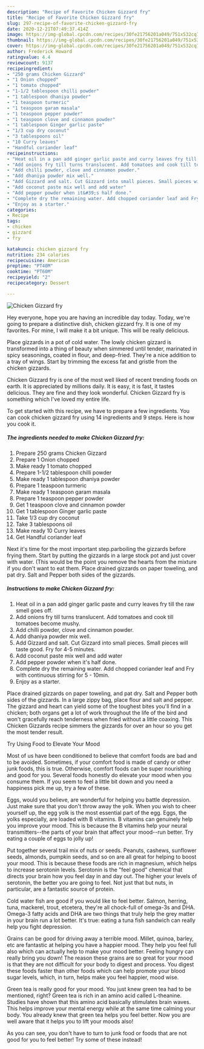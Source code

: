 ```yaml
---
description: "Recipe of Favorite Chicken Gizzard fry"
title: "Recipe of Favorite Chicken Gizzard fry"
slug: 297-recipe-of-favorite-chicken-gizzard-fry
date: 2020-12-21T07:49:37.414Z
image: https://img-global.cpcdn.com/recipes/30fe21756201a049/751x532cq70/chicken-gizzard-fry-recipe-main-photo.jpg
thumbnail: https://img-global.cpcdn.com/recipes/30fe21756201a049/751x532cq70/chicken-gizzard-fry-recipe-main-photo.jpg
cover: https://img-global.cpcdn.com/recipes/30fe21756201a049/751x532cq70/chicken-gizzard-fry-recipe-main-photo.jpg
author: Frederick Howard
ratingvalue: 4.4
reviewcount: 9137
recipeingredient:
- "250 grams Chicken Gizzard"
- "1 Onion chopped"
- "1 tomato chopped"
- "1-1/2 tablespoon chilli powder"
- "1 tablespoon dhaniya powder"
- "1 teaspoon turmeric"
- "1 teaspoon garam masala"
- "1 teaspoon pepper powder"
- "1 teaspoon clove and cinnamon powder"
- "1 tablespoon Ginger garlic paste"
- "1/3 cup dry coconut"
- "3 tablespoons oil"
- "10 Curry leaves"
- "Handful coriander leaf"
recipeinstructions:
- "Heat oil in a pan add ginger garlic paste and curry leaves fry till the raw smell goes off."
- "Add onions fry till turns translucent. Add tomatoes and cook till tomatoes become mushy."
- "Add chilli powder, clove and cinnamon powder."
- "Add dhaniya powder mix well."
- "Add Gizzard and salt. Cut Gizzard into small pieces. Small pieces will taste good. Fry for 4-5 minutes."
- "Add coconut paste mix well and add water"
- "Add pepper powder when it&#39;s half done."
- "Complete dry the remaining water. Add chopped coriander leaf and Fry with continuous stirring for 5 - 10min."
- "Enjoy as a starter."
categories:
- Recipe
tags:
- chicken
- gizzard
- fry

katakunci: chicken gizzard fry 
nutrition: 234 calories
recipecuisine: American
preptime: "PT40M"
cooktime: "PT60M"
recipeyield: "2"
recipecategory: Dessert

---
```



![Chicken Gizzard fry](https://img-global.cpcdn.com/recipes/30fe21756201a049/751x532cq70/chicken-gizzard-fry-recipe-main-photo.jpg)

Hey everyone, hope you are having an incredible day today. Today, we're going to prepare a distinctive dish, chicken gizzard fry. It is one of my favorites. For mine, I will make it a bit unique. This will be really delicious.

Place gizzards in a pot of cold water. The lowly chicken gizzard is transformed into a thing of beauty when simmered until tender, marinated in spicy seasonings, coated in flour, and deep-fried. They&#39;re a nice addition to a tray of wings. Start by trimming the excess fat and gristle from the chicken gizzards.

Chicken Gizzard fry is one of the most well liked of recent trending foods on earth. It is appreciated by millions daily. It is easy, it is fast, it tastes delicious. They are fine and they look wonderful. Chicken Gizzard fry is something which I've loved my entire life.


To get started with this recipe, we have to prepare a few ingredients. You can cook chicken gizzard fry using 14 ingredients and 9 steps. Here is how you cook it.

<!--inarticleads1-->

##### The ingredients needed to make Chicken Gizzard fry:

1. Prepare 250 grams Chicken Gizzard
1. Prepare 1 Onion chopped
1. Make ready 1 tomato chopped
1. Prepare 1-1/2 tablespoon chilli powder
1. Make ready 1 tablespoon dhaniya powder
1. Prepare 1 teaspoon turmeric
1. Make ready 1 teaspoon garam masala
1. Prepare 1 teaspoon pepper powder
1. Get 1 teaspoon clove and cinnamon powder
1. Get 1 tablespoon Ginger garlic paste
1. Take 1/3 cup dry coconut
1. Take 3 tablespoons oil
1. Make ready 10 Curry leaves
1. Get Handful coriander leaf


Next it&#39;s time for the most important step.parboiling the gizzards before frying them. Start by putting the gizzards in a large stock pot and just cover with water. (This would be the point you remove the hearts from the mixture if you don&#39;t want to eat them. Place drained gizzards on paper toweling, and pat dry. Salt and Pepper both sides of the gizzards. 

<!--inarticleads2-->

##### Instructions to make Chicken Gizzard fry:

1. Heat oil in a pan add ginger garlic paste and curry leaves fry till the raw smell goes off.
1. Add onions fry till turns translucent. Add tomatoes and cook till tomatoes become mushy.
1. Add chilli powder, clove and cinnamon powder.
1. Add dhaniya powder mix well.
1. Add Gizzard and salt. Cut Gizzard into small pieces. Small pieces will taste good. Fry for 4-5 minutes.
1. Add coconut paste mix well and add water
1. Add pepper powder when it&#39;s half done.
1. Complete dry the remaining water. Add chopped coriander leaf and Fry with continuous stirring for 5 - 10min.
1. Enjoy as a starter.


Place drained gizzards on paper toweling, and pat dry. Salt and Pepper both sides of the gizzards. In a large zippy bag, place flour and salt and pepper. The gizzard and heart can yield some of the toughest bites you&#39;ll find in a chicken; both organs get a lot of work throughout the life of the bird and won&#39;t gracefully reach tenderness when fried without a little coaxing. This Chicken Gizzards recipe simmers the gizzards for over an hour so you get the most tender result. 

Try Using Food to Elevate Your Mood


Most of us have been conditioned to believe that comfort foods are bad and to be avoided. Sometimes, if your comfort food is made of candy or other junk foods, this is true. Otherwise, comfort foods can be super nourishing and good for you. Several foods honestly do elevate your mood when you consume them. If you seem to feel a little bit down and you need a happiness pick me up, try a few of these.

Eggs, would you believe, are wonderful for helping you battle depression. Just make sure that you don't throw away the yolk. When you wish to cheer yourself up, the egg yolk is the most essential part of the egg. Eggs, the yolks especially, are loaded with B vitamins. B vitamins can genuinely help you improve your mood. This is because the B vitamins help your neural transmitters--the parts of your brain that affect your mood--run better. Try eating a couple of eggs to jolly up!

Put together several trail mix of nuts or seeds. Peanuts, cashews, sunflower seeds, almonds, pumpkin seeds, and so on are all great for helping to boost your mood. This is because these foods are rich in magnesium, which helps to increase serotonin levels. Serotonin is the "feel good" chemical that directs your brain how you feel day in and day out. The higher your levels of serotonin, the better you are going to feel. Not just that but nuts, in particular, are a fantastic source of protein.

Cold water fish are good if you would like to feel better. Salmon, herring, tuna, mackerel, trout, etcetera, they're all chock-full of omega-3s and DHA. Omega-3 fatty acids and DHA are two things that truly help the grey matter in your brain run a lot better. It's true: eating a tuna fish sandwich can really help you fight depression. 

Grains can be good for driving away a terrible mood. Millet, quinoa, barley, etc are fantastic at helping you have a happier mood. They help you feel full also which can actually help to make your mood better. Feeling hungry can really bring you down! The reason these grains are so great for your mood is that they are not difficult for your body to digest and process. You digest these foods faster than other foods which can help promote your blood sugar levels, which, in turn, helps make you feel happier, mood wise.

Green tea is really good for your mood. You just knew green tea had to be mentioned, right? Green tea is rich in an amino acid called L-theanine. Studies have shown that this amino acid basically stimulates brain waves. This helps improve your mental energy while at the same time calming your body. You already knew that green tea helps you feel better. Now you are well aware that it helps you to lift your moods also!

As you can see, you don't have to turn to junk food or foods that are not good for you to feel better! Try some of these instead!

